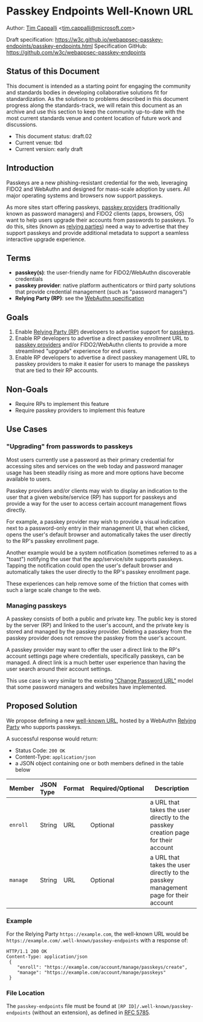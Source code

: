 # Passkey Endpoints Well-Known URL

Author: [Tim Cappalli](https://github.com/timcappalli) &lt;tim.cappalli@microsoft.com&gt;

Draft specification: https://w3c.github.io/webappsec-passkey-endpoints/passkey-endpoints.html
Specification GitHub: https://github.com/w3c/webappsec-passkey-endpoints

## Status of this Document

This document is intended as a starting point for engaging the community and standards bodies in developing collaborative solutions fit for standardization. As the solutions to problems described in this document progress along the standards-track, we will retain this document as an archive and use this section to keep the community up-to-date with the most current standards venue and content location of future work and discussions.

- This document status: draft.02
- Current venue: tbd
- Current version: early draft

## Introduction

Passkeys are a new phishing-resistant credential for the web, leveraging FIDO2 and WebAuthn and designed for mass-scale adoption by users. All major operating systems and browsers now support passkeys.

As more sites start offering passkeys, [passkey providers](#terms) (traditionally known as password managers) and FIDO2 clients (apps, browsers, OS) want to help users upgrade their accounts from passwords to passkeys. To do this, sites (known as [relying parties](#terms)) need a way to advertise that they support passkeys and provide additional metadata to support a seamless interactive upgrade experience.

## Terms

- **passkey(s)**: the user-friendly name for FIDO2/WebAuthn discoverable credentials
- **passkey provider**: native platform authenticators or third party solutions that provide credential management (such as "password managers")
- **Relying Party (RP)**: see the [WebAuthn specification](https://w3c.github.io/webauthn/#relying-party)

## Goals

1. Enable [Relying Party (RP)](#terms) developers to advertise support for [passkeys](#terms).
2. Enable RP developers to advertise a direct passkey enrollment URL to [passkey providers](#terms) and/or FIDO2/WebAuthn clients to provide a more streamlined "upgrade" experience for end users.
3. Enable RP developers to advertise a direct passkey management URL to passkey providers to make it easier for users to manage the passkeys that are tied to their RP accounts.

## Non-Goals

- Require RPs to implement this feature
- Require passkey providers to implement this feature

## Use Cases

### "Upgrading" from passwords to passkeys

Most users currently use a password as their primary credential for accessing sites and services on the web today and password manager usage has been steadily rising as more and more options have become available to users.

Passkey providers and/or clients may wish to display an indication to the user that a given website/service (RP) has support for passkeys and provide a way for the user to access certain account management flows directly.

For example, a passkey provider may wish to provide a visual indication next to a password-only entry in their management UI, that when clicked, opens the user's default browser and automatically takes the user directly to the RP's passkey enrollment page.

Another example would be a system notification (sometimes referred to as a "toast") notifying the user that the app/service/site supports passkeys. Tapping the notification could open the user's default browser and automatically takes the user directly to the RP's passkey enrollment page.

These experiences can help remove some of the friction that comes with such a large scale change to the web.

### Managing passkeys

A passkey consists of both a public and private key. The public key is stored by the server (RP) and linked to the user's account, and the private key is stored and managed by the passkey provider. Deleting a passkey from the passkey provider does not remove the passkey from the user's account.

A passkey provider may want to offer the user a direct link to the RP's account settings page where credentials, specifically passkeys, can be managed. A direct link is a much better user experience than having the user search around their account settings.

This use case is very similar to the existing ["Change Password URL"](https://www.w3.org/TR/change-password-url/) model that some password managers and websites have implemented.

## Proposed Solution

We propose defining a new [well-known URL](https://www.rfc-editor.org/rfc/rfc5785.html), hosted by a WebAuthn [Relying Party](#terms) who supports passkeys.

A successful response would return:

- Status Code: `200 OK`
- Content-Type: `application/json`
- a JSON object containing one or both members defined in the table below

| Member   | JSON Type | Format | Required/Optional | Description                                                                         |
| :------- | :-------- | :----- | :---------------- | ------------------------------------------------------------------------------------|
| `enroll` | String    | URL    | Optional          | a URL that takes the user directly to the passkey creation page for their account   |
| `manage` | String    | URL    | Optional          | a URL that takes the user directly to the passkey management page for their account |

### Example

For the Relying Party `https://example.com`, the well-known URL would be `https://example.com/.well-known/passkey-endpoints` with a response of:

```http
HTTP/1.1 200 OK
Content-Type: application/json
 {
    "enroll": "https://example.com/account/manage/passkeys/create",
    "manage": "https://example.com/account/manage/passkeys"
 }
```

### File Location

The `passkey-endpoints` file must be found at `[RP ID]/.well-known/passkey-endpoints` (without an extension), as defined in [RFC 5785](https://www.rfc-editor.org/rfc/rfc5785.html).
